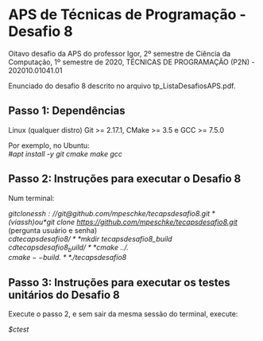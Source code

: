# APS de Técnicas de Programação - Desafio 8

Oitavo desafio da APS do professor Igor, 2º semestre de Ciência da Computação, 1º semestre de 2020, TÉCNICAS DE PROGRAMAÇÃO (P2N) - 202010.01041.01

Enunciado do desafio 8 descrito no arquivo tp_ListaDesafiosAPS.pdf.

## Passo 1: Dependências

Linux (qualquer distro)
Git >= 2.17.1, CMake >= 3.5 e GCC >= 7.5.0

Por exemplo, no Ubuntu:  
*#apt install -y git cmake make gcc*

## Passo 2: Instruções para executar o Desafio 8

Num terminal:

*$git clone ssh://git@github.com/mpeschke/tecapsdesafio8.git* (via ssh) ou
*$git clone https://github.com/mpeschke/tecapsdesafio8.git* (pergunta usuário e senha)  
*$cd tecapsdesafio8/*  
*$mkdir tecapsdesafio8_build*  
*$cd tecapsdesafio8_build/*  
*$cmake ../.*  
*$cmake --build .*  
*$./tecapsdesafio8*

## Passo 3: Instruções para executar os testes unitários do Desafio 8

Execute o passo 2, e sem sair da mesma sessão do terminal, execute:

*$ctest*
